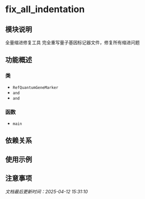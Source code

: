# fix_all_indentation

## 模块说明
全量缩进修复工具
完全重写量子基因标记器文件，修复所有缩进问题

## 功能概述

### 类

- `RefQuantumGeneMarker`
- `and`
- `and`

### 函数

- `main`

## 依赖关系

## 使用示例

## 注意事项

*文档最后更新时间：2025-04-12 15:31:10*
